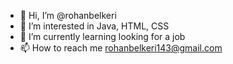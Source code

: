 - 👋 Hi, I’m @rohanbelkeri
- 👀 I’m interested in Java, HTML, CSS
- 🌱 I’m currently learning looking for a job
- 📫 How to reach me  rohanbelkeri143@gmail.com

<!---
rohanbelkeri/rohanbelkeri is a ✨ special ✨ repository because its `README.md` (this file) appears on your GitHub profile.
You can click the Preview link to take a look at your changes.
--->
